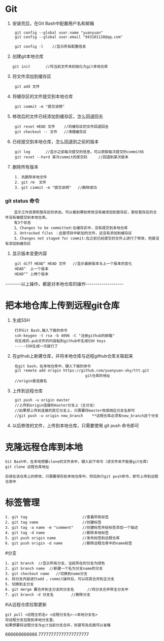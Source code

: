 # Git #
1. 安装完后，在Git Bash中配置用户名和邮箱

		git config --global user.name "yuanyuan"
		git config --global user.email "943101128@qq.com"

		git config -l    //显示所有配置信息

1.  创建git本地仓库

		git init       //将当前文件夹初始化为git本地仓库
1. 将文件添加到缓存区

		git add 文件
1. 将缓存区的文件提交到本地仓库

		git commit -m "提交说明"
1. 修改后的文件已经添加到缓存区，怎么回退回去

		git reset HEAD 文件    //将缓存区的文件回退回去
		git checkout -- 文件   //清理缓存区
1. 已经提交到本地仓库，怎么回退到之前的版本

		git log       //显示之前每次提交的信息，可以获取每次提交的commit码 
		git reset --hard 某次commit的提交码     //回退到某次版本	
1. 删除所有版本

		1. 先删除本地文件
		2. git rm  文件
		3. git cimmit -m "提交说明"   //删除成功


### git status 命令   

		显示工作目录和暂存区的状态。可以看到哪些修改没有被添加到暂存区，那些暂存区的文件没有被提交到本地仓库。
		有3个状态
		1、Changes to be committed:在缓存区中，没有提交到本地仓库
		2、Untracked files ：这是项目中新加的文件，还没有添加到缓存区
		3、Changes not staged for commit:在之前已经提交的文件上进行了修改，但是没有添加到缓存区

1. 显示版本变更内容

		git diff HEAD^ HEAD 文件   //显示最新版本与上一个版本的变化
		HEAD^  上一个版本
		HEAD^^ 上两个版本
		
--------以上操作，都是对本地仓库的操作-------------------

# 把本地仓库上传到远程git仓库 #
1. 生成SSH
		
		打开Git Bash,输入下面的命令
		ssh-keygen -t rsa -b 4096 -C "注册github的邮箱"
		将生成的.pub文件的内容粘到github中生成SSH keys
		-----SSH生成一次就行了
1. 在github上新建仓库，并将本地仓库与远程github仓库关联起来

		在git bash，在本地仓库中，键入下面的命令
		git remote add origin https://github.com/yuanyuan-sky/ttt.git
										git仓库的地址
		//origin是连接名
1. 上传到远程仓库

		git push -u origin master 
		//上传到origin连接的master分支上（主分支）
		//如果想上传到连接的其它分支上，只需要将master改成相应分支名即可
		//git push -u origin new_branch    **远程仓库必须有new_branch这个分支
1. 以后修改的文件，上传到本地仓库，只需要使用 git push 命令即可

# 克隆远程仓库到本地 #
	
	Git Bash中，在本地想要clone的文件夹中，键入如下命令（该文件夹不能是git仓库）
	git clone 远程仓库地址
	
	后续在该仓库上的修改，只需要保存到本地仓库中，然后执行git push命令，即可上传到远程仓库中
# 标签管理 #
	
	1. git tag                         //查看所有标签
	2. git tag name                    //创建标签
	3. git tag -a name -m "comment"    //创建标签并给标签添加一个描述
	4. git tag -d name                 //删除本地标签
	5. git push origin name            //发布标签到远程仓库
	6. git push origin -d name         //删除远程仓库中的name标签

#分支
	
	1. git branch  //显示所有分支，当前所在的分支为绿色
	2. git branch name  //新建一个名为分支name的分支
	3. git checkout name   //切换到name分支
	4. 将分支内容进行add 、commit操作后，可以将其合并到主分支
	5. 切换到主分支
	6. git merge 要合并到主分支的分支名      //将分支合并带主分支中
	7. git branch -d 分支名        //删除分支

#从远程仓库拉取更新

	git pull <远程主机名> <远程分支名>:<本地分支名>
	将远程分支拉取到本地分支里。
	如果想要将远程分支与git当前分支合并，则冒号及后面可以省略

666666666666
77777777777777777777